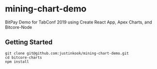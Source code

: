 # mining-chart-demo
BitPay Demo for TabConf 2019 using Create React App, Apex Charts, and Bitcore-Node

## Getting Started

```
git clone git@github.com:justinkook/mining-chart-demo.git
cd bitcore-charts
npm install
```
